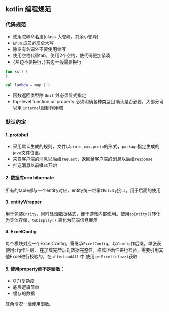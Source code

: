 ## kotlin 编程规范

### 代码规范

- 使用驼峰命名法(class 大驼峰，其余小驼峰)
- `Enum` 成员必须全大写
- 除专有名词外不要使用缩写
- 使用空格代替tab，使用2个空格，使代码更加紧凑
- `{`左边不要换行，`}`右边一般需要换行

```kotlin
fun xx() {
}

val lambda = map { }
```

- 函数返回类型除 `Unit` 外必须显式指定
- top-level function or property 必须明确各种类型且确认是否必要，大部分可以用 `internel`限制作用域

### 默认约定

#### 1. protobuf

- 采用默认生成的规则，文件以`proto_xxx.proto`的形式，`package`指定生成的java文件位置。
- 来自客户端的消息以后缀`request`，返回给客户端的消息以后缀`response`
- 推送消息以前缀`SC`开始

#### 2. 数据库orm hibernate

所有的table都与一个entity对应，entity统一继承`IEntity`接口，用于后面的使用

#### 3. entityWrapper

用于包装`Entity`，同时处理数据格式，便于游戏内部使用。使用`toEntity()`转化为实体存储，`toDisplay()` 转化为前端信息展示

#### 4. ExcelConfig

每个模块对应一个ExcelConfig，需继承`ExcelConfig`，以`Config`作后缀，单张表使用`cfg`作后缀， 在加载完毕后对数据完整性，格式正确性进行检验，需要引用其他Excel进行校验的，在`afterLoadAll`
中 使用`getExcel(clazz)`获取

#### 5. 使用property而不是函数：

- O(1)复杂度
- 底层逻辑简单
- 缓存的数据

其余情况一律使用函数。
